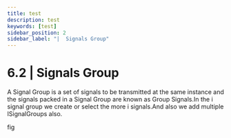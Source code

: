 ```yaml
---
title: test
description: test
keywords: [test]
sidebar_position: 2
sidebar_label: "|  Signals Group"
---
```


# 6.2 | Signals Group

A Signal Group is a set of signals to be transmitted at the same instance and the signals packed in a Signal Group are known as Group Signals.In the i signal group we create or select the more i signals.And also we add multiple ISignalGroups also.

fig

